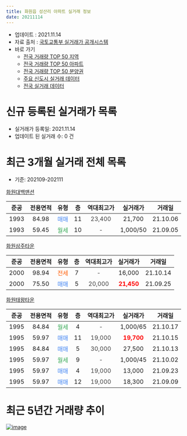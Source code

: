 ```yaml
---
title: 화원읍 성산리 아파트 실거래 정보
date: 20211114
---
```


* 업데이트 : 2021.11.14
* 자료 출처 : [국토교통부 실거래가 공개시스템](http://rt.molit.go.kr)
* 바로 가기
    * [전국 거래량 TOP 50 지역](https://apt-info.github.io/apt-trade-info/tr)
    * [전국 거래량 TOP 50 아파트](https://apt-info.github.io/apt-trade-info/ta)
    * [전국 거래량 TOP 50 분양권](https://apt-info.github.io/apt-trade-info/tb)
    * [주요 신도시 실거래 데이터](https://apt-info.github.io/apt-trade-info/newtown)
    * [전국 실거래 데이터](https://apt-info.github.io/apt-trade-info/all)



<script async src="https://pagead2.googlesyndication.com/pagead/js/adsbygoogle.js"></script>
<!-- 기본광고 -->
<ins class="adsbygoogle"
     style="display:block"
     data-ad-client="ca-pub-1142216861245946"
     data-ad-slot="4805727019"
     data-ad-format="auto"
     data-full-width-responsive="true"></ins>
<script>
     (adsbygoogle = window.adsbygoogle || []).push({});
</script>


# 신규 등록된 실거래가 목록

* 실거래가 등록일: 2021.11.14
* 업데이트 된 실거래 수: 0 건




<script async src="https://pagead2.googlesyndication.com/pagead/js/adsbygoogle.js"></script>
<!-- 기본광고 -->
<ins class="adsbygoogle"
     style="display:block"
     data-ad-client="ca-pub-1142216861245946"
     data-ad-slot="4805727019"
     data-ad-format="auto"
     data-full-width-responsive="true"></ins>
<script>
     (adsbygoogle = window.adsbygoogle || []).push({});
</script>


# 최근 3개월 실거래 전체 목록
* 기준: 202109-202111


[화원대백맨션](https://search.naver.com/search.naver?query=%ED%99%94%EC%9B%90%EB%8C%80%EB%B0%B1%EB%A7%A8%EC%85%98)

|준공|전용면적|유형|층|역대최고가|실거래가|거래일|
|:---:|:---:|:---:|:---:|:---:|:---:|:---:|
|1993|84.98|<span style="color:#4285F3">매매</span>|11|<span style="color:#444444">23,400</span>|21,700|21.10.06|
|1993|59.45|<span style="color:#34A853">월세</span>|10|<span style="color:#444444">-</span>|1,000/50|21.09.05|

[화원삼주타운](https://search.naver.com/search.naver?query=%ED%99%94%EC%9B%90%EC%82%BC%EC%A3%BC%ED%83%80%EC%9A%B4)

|준공|전용면적|유형|층|역대최고가|실거래가|거래일|
|:---:|:---:|:---:|:---:|:---:|:---:|:---:|
|2000|98.94|<span style="color:#FF5A00">전세</span>|7|<span style="color:#444444">-</span>|16,000|21.10.14|
|2000|75.50|<span style="color:#4285F3">매매</span>|5|<span style="color:#444444">20,000</span>|<b><span style="color:#FF0000">21,450</span></b>|21.09.25|

[화원태왕타운](https://search.naver.com/search.naver?query=%ED%99%94%EC%9B%90%ED%83%9C%EC%99%95%ED%83%80%EC%9A%B4)

|준공|전용면적|유형|층|역대최고가|실거래가|거래일|
|:---:|:---:|:---:|:---:|:---:|:---:|:---:|
|1995|84.84|<span style="color:#34A853">월세</span>|4|<span style="color:#444444">-</span>|1,000/65|21.10.17|
|1995|59.97|<span style="color:#4285F3">매매</span>|11|<span style="color:#444444">19,000</span>|<b><span style="color:#FF0000">19,700</span></b>|21.10.15|
|1995|84.84|<span style="color:#4285F3">매매</span>|5|<span style="color:#444444">30,000</span>|27,500|21.10.13|
|1995|59.97|<span style="color:#34A853">월세</span>|9|<span style="color:#444444">-</span>|1,000/45|21.10.02|
|1995|59.97|<span style="color:#4285F3">매매</span>|4|<span style="color:#444444">19,000</span>|13,000|21.09.23|
|1995|59.97|<span style="color:#4285F3">매매</span>|12|<span style="color:#444444">19,000</span>|18,300|21.09.09|



<script async src="https://pagead2.googlesyndication.com/pagead/js/adsbygoogle.js"></script>
<!-- 기본광고 -->
<ins class="adsbygoogle"
     style="display:block"
     data-ad-client="ca-pub-1142216861245946"
     data-ad-slot="4805727019"
     data-ad-format="auto"
     data-full-width-responsive="true"></ins>
<script>
     (adsbygoogle = window.adsbygoogle || []).push({});
</script>


# 최근 5년간 거래량 추이


<div style="width:100%;">
    <canvas id="deal_progress" height="200"></canvas>
</div>

<script>
new Chart(document.getElementById("deal_progress"), {
    type: 'line',
    data: {
        labels: ['16.01','16.02','16.03','16.04','16.05','16.06','16.07','16.08','16.09','16.10','16.11','16.12','17.01','17.02','17.03','17.04','17.05','17.06','17.07','17.08','17.09','17.10','17.11','17.12','18.01','18.02','18.03','18.04','18.05','18.06','18.07','18.08','18.09','18.10','18.11','18.12','19.01','19.02','19.03','19.04','19.05','19.06','19.07','19.08','19.09','19.10','19.11','19.12','20.01','20.02','20.03','20.04','20.05','20.06','20.07','20.08','20.09','20.10','20.11','20.12','21.01','21.02','21.03','21.04','21.05','21.06','21.07','21.08','21.09','21.10'],
        datasets: [{
            label: '매매/분양권',
            data: [1,3,3,2,4,0,2,1,3,7,7,2,7,1,2,7,7,7,9,6,5,8,8,5,3,9,19,5,9,8,4,8,7,8,4,4,4,6,7,10,7,6,6,11,10,7,11,10,6,4,8,9,9,4,10,7,9,17,13,9,3,2,5,8,8,2,9,5,3,3],
            borderColor: "rgba(66, 133, 243, 1)",
            backgroundColor: "rgba(66, 133, 243, 0.05)",
            borderWidth: 1,
            pointRadius: 0,
            fill: false,
            lineTension: 0
        },{
            label: '전/월세',
            data: [4,1,5,1,0,1,3,2,2,5,5,2,3,5,4,2,3,5,5,2,2,3,2,2,3,5,3,2,4,2,1,1,1,2,2,2,3,6,3,3,3,1,0,0,3,3,5,0,3,2,2,5,3,2,2,0,1,3,3,0,1,1,3,1,8,1,2,3,1,3],
            borderColor: "rgba(255, 90, 0, 1)",
            backgroundColor: "rgba(255, 90, 0, 0.05)",
            borderWidth: 1,
            pointRadius: 0,
            fill: false,
            lineTension: 0
        },{
            label: '합계',
            data: [5,4,8,3,4,1,5,3,5,12,12,4,10,6,6,9,10,12,14,8,7,11,10,7,6,14,22,7,13,10,5,9,8,10,6,6,7,12,10,13,10,7,6,11,13,10,16,10,9,6,10,14,12,6,12,7,10,20,16,9,4,3,8,9,16,3,11,8,4,6],
            borderColor: "rgba(0, 0, 0, 1)",
            backgroundColor: "rgba(0, 0, 0, 0.03)",
            borderWidth: 0.1,
            pointRadius: 0,
            fill: true,
            lineTension: 0
        }
        ]
    },
    options: {
        responsive: true,
        title: {
            display: false
        },
        tooltips: {
            mode: 'index',
            intersect: false
        },
        hover: {
            mode: 'nearest',
            intersect: true
        },
        scales: {
            xAxes: [{
                display: true,
                scaleLabel: {
                    display: true,
                    labelString: '년/월'
                }
            }],
            yAxes: [{
                display: true,
                ticks: {
                    suggestedMin: 0,
                },
                scaleLabel: {
                    display: true,
                    labelString: '실거래 수'
                }
            }]
        }
    }
});

</script>


[![image](https://apt-info.github.io/images/2020-01-03-apt-trade-info/1024x500.png)](https://play.google.com/store/apps/details?id=com.aptinfo.apttradeinfo)

